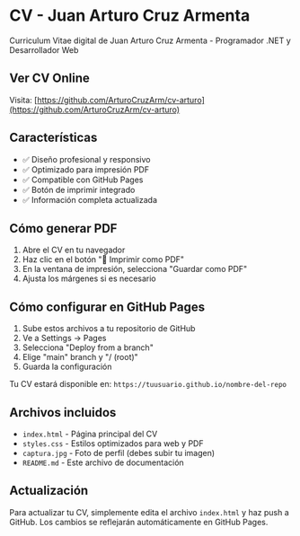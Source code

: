 # CV - Juan Arturo Cruz Armenta

Curriculum Vitae digital de Juan Arturo Cruz Armenta - Programador .NET y Desarrollador Web

## Ver CV Online

Visita: [https://github.com/ArturoCruzArm/cv-arturo](https://github.com/ArturoCruzArm/cv-arturo)

## Características

- ✅ Diseño profesional y responsivo
- ✅ Optimizado para impresión PDF
- ✅ Compatible con GitHub Pages
- ✅ Botón de imprimir integrado
- ✅ Información completa actualizada

## Cómo generar PDF

1. Abre el CV en tu navegador
2. Haz clic en el botón "📄 Imprimir como PDF"
3. En la ventana de impresión, selecciona "Guardar como PDF"
4. Ajusta los márgenes si es necesario

## Cómo configurar en GitHub Pages

1. Sube estos archivos a tu repositorio de GitHub
2. Ve a Settings → Pages
3. Selecciona "Deploy from a branch"
4. Elige "main" branch y "/ (root)"
5. Guarda la configuración

Tu CV estará disponible en: `https://tuusuario.github.io/nombre-del-repo`

## Archivos incluidos

- `index.html` - Página principal del CV
- `styles.css` - Estilos optimizados para web y PDF
- `captura.jpg` - Foto de perfil (debes subir tu imagen)
- `README.md` - Este archivo de documentación

## Actualización

Para actualizar tu CV, simplemente edita el archivo `index.html` y haz push a GitHub. Los cambios se reflejarán automáticamente en GitHub Pages.